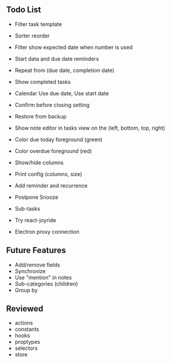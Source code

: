 ## Todo List

* Filter task template
* Sorter reorder
* Filter show expected date when number is used
* Start data and due date reminders
* Repeat from (due date, completion date)
* Show completed tasks
* Calendar Use due date, Use start date
* Confirm before closing setting
* Restore from backup
* Show note editor in tasks view on the (left, bottom, top, right)
* Color due today foreground (green)
* Color overdue foreground (red)
* Show/hide columns
* Print config (columns, size)

* Add reminder and recurrence
* Postpone Snooze
* Sub-tasks
* Try react-joyride
* Electron proxy connection

## Future Features

* Add/remove fields
* Synchronize
* Use "mention" in notes
* Sub-categories (children)
* Group by

## Reviewed

* actions
* constants
* hooks
* proptypes
* selectors
* store